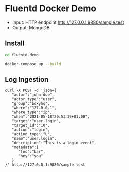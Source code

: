# Fluentd Docker Demo

- Input: HTTP endpoint http://127.0.0.1:9880/sample.test
- Output: MongoDB

## Install

```bash
cd fluentd-demo
```

```bash
docker-compose up --build
```

## Log Ingestion

```
curl -X POST -d 'json={
   "actor":"john-doe",
   "actor_type":"user",
   "group":"boxyhq",
   "where":"127.0.0.1",
   "where_type":"ip",
   "when":"2021-05-18T20:53:39+01:00",
   "target":"user.login",
   "target_id":"10",
   "action":"login",
   "action_type":"U",
   "name":"user.login",
   "description":"This is a login event",
   "metadata":{
      "foo":"bar",
      "hey":"you"
   }
}' http://127.0.0.1:9880/sample.test
```